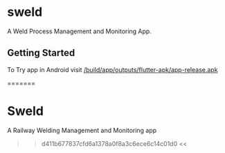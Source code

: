 # sweld

A Weld Process Management and Monitoring App.

## Getting Started

To Try app in Android 
visit [/build/app/outputs/flutter-apk/app-release.apk](/build/app/outputs/flutter-apk/)


=======
# Sweld
A Railway Welding Management and Monitoring app
>> d411b677837cfd6a1378a0f8a3c6ece6c14c01d0 <<
